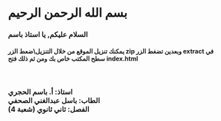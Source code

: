 # بسم الله الرحمن الرحيم
<h3>
السلام عليكم, يا استاذ باسم
</h3>
<h4>
يمكنك تنزيل الموقع من خلال التنزيل\ضعط الزر zip وبعدين تضغط الزر extract في سطح المكتب خاص بك ومن ثم ذلك فتح index.html

</h4>
<br>
<h3>
استاذ: أ. باسم الحجري 
  <br>
الطاب: باسل عبدالغني الصحفي 
  <br>
الفصل: ثاني ثانوي (شعبة 4)
</h3>

